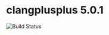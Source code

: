 # clangplusplus 5.0.1

![Build Status](https://travis-ci.org/cyber-dojo-languages/clangplusplus-5.0.1.svg?branch=master)